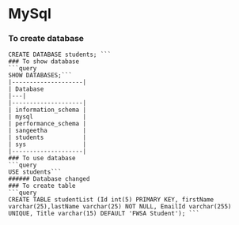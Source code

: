 # MySql
### To create database
```query
CREATE DATABASE students; ```
### To show database
```query
SHOW DATABASES;```
|--------------------|
| Database 
|---|          
|--------------------|
| information_schema |
| mysql              |
| performance_schema |
| sangeetha          |
| students           |
| sys                |
|--------------------|
### To use database
```query
USE students```
###### Database changed
### To create table
```query
CREATE TABLE studentList (Id int(5) PRIMARY KEY, firstName varchar(25),lastName varchar(25) NOT NULL, EmailId varchar(255) UNIQUE, Title varchar(15) DEFAULT 'FWSA Student'); ```


